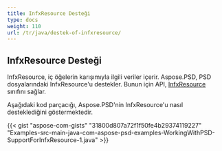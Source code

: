 ```yaml
---
title: InfxResource Desteği
type: docs
weight: 110
url: /tr/java/destek-of-infxresource/
---
```


## **InfxResource Desteği**
InfxResource, iç öğelerin karışımıyla ilgili veriler içerir. Aspose.PSD, PSD dosyalarındaki InfxResource'u destekler. Bunun için API, [InfxResource](https://reference.aspose.com/java/psd/com.aspose.psd.fileformats.psd.layers.layerresources/InfxResource) sınıfını sağlar.

Aşağıdaki kod parçacığı, Aspose.PSD'nin InfxResource'u nasıl desteklediğini göstermektedir.

{{< gist "aspose-com-gists" "31800d807a72f1f50fe4b29374119227" "Examples-src-main-java-com-aspose-psd-examples-WorkingWithPSD-SupportForInfxResource-1.java" >}}
